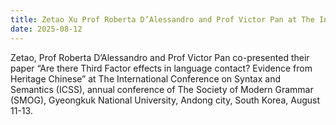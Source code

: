 ```yaml
---
title: Zetao Xu Prof Roberta D’Alessandro and Prof Victor Pan at The International Conference on Syntax and Semantics (ICSS) 2025
date: 2025-08-12
---
```


Zetao, Prof Roberta D’Alessandro and Prof Victor Pan co-presented their paper “Are there Third Factor effects in language contact? Evidence from Heritage Chinese” at The International Conference on Syntax and Semantics (ICSS), annual conference of The Society of Modern Grammar (SMOG), Gyeongkuk National University, Andong city, South Korea, August 11-13.
<!--more-->
